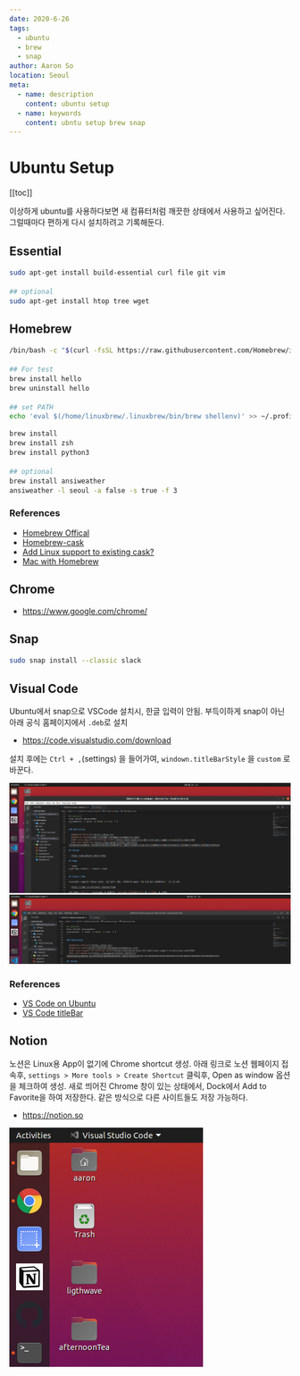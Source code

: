 ```yaml
---
date: 2020-6-26
tags:
  - ubuntu
  - brew
  - snap
author: Aaron So
location: Seoul
meta:
  - name: description
    content: ubuntu setup
  - name: keywords
    content: ubntu setup brew snap
---
```


# Ubuntu Setup

[[toc]]

이상하게 ubuntu를 사용하다보면 새 컴퓨터처럼 깨끗한 상태에서 사용하고 싶어진다. 그럴때마다 편하게 다시 설치하려고 기록해둔다.

## Essential

```bash
sudo apt-get install build-essential curl file git vim

## optional
sudo apt-get install htop tree wget
```

## Homebrew

```bash
/bin/bash -c "$(curl -fsSL https://raw.githubusercontent.com/Homebrew/install/master/install.sh)"

## For test
brew install hello
brew uninstall hello

## set PATH
echo 'eval $(/home/linuxbrew/.linuxbrew/bin/brew shellenv)' >> ~/.profile
```

```bash
brew install
brew install zsh
brew install python3

## optional
brew install ansiweather
ansiweather -l seoul -a false -s true -f 3
```

### References

- [Homebrew Offical](!https://brew.sh/)
- [Homebrew-cask](!https://github.com/Homebrew/homebrew-cask)
- [Add Linux support to existing cask?](!https://discourse.brew.sh/t/add-linux-support-to-existing-cask/5766)
- [Mac with Homebrew](!https://youngmind.tistory.com/entry/%EB%82%B4%EA%B0%80-%EC%84%A4%EC%B9%98%ED%95%9C-%EB%A7%A5%EC%9A%A9-%EC%96%B4%ED%94%8C%EB%A6%AC%EC%BC%80%EC%9D%B4%EC%85%98%EB%93%A4)

## Chrome

- <https://www.google.com/chrome/>

## Snap

```bash
sudo snap install --classic slack
```

## Visual Code

Ubuntu에서 snap으로 VSCode 설치시, 한글 입력이 안됨. 부득이하게 snap이 아닌 아래 공식 홈페이지에서 `.deb`로 설치

- <https://code.visualstudio.com/download>

설치 후에는 `Ctrl + ,`(settings) 을 들어가여, `windown.titleBarStyle` 을 `custom` 로 바꾼다.

![VSCode with titleBar](../_img/with-titleBar.png)
![VSCode without titleBar](../_img/Without-titlebar.png)

### References

- [VS Code on Ubuntu](!https://gist.github.com/philoskim/a79440bd51ae40f04a4d7cafa472caf1)
- [VS Code titleBar](!https://www.reddit.com/r/vscode/comments/9624id/how_did_i_not_know_about_this_setting_its/)

## Notion

노션은 Linux용 App이 없기에 Chrome shortcut 생성. 아래 링크로 노션 웹페이지 접속후, `settings > More tools > Create Shortcut` 클릭후, Open as window 옵션을 체크하여 생성. 새로 띄어진 Chrome 창이 있는 상태에서, Dock에서 Add to Favorite을 하여 저장한다. 같은 방식으로 다른 사이트들도 저장 가능하다.

- <https://notion.so>

![Ubuntu Dock](../_img/ubuntu-dock.png)
